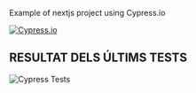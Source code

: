 Example of nextjs project using Cypress.io

<!---Start place for the badge -->
[![Cypress.io](https://img.shields.io/badge/tested%20with-Cypress-04C38E.svg)](https://www.cypress.io/)

<!---End place for the badge -->
## RESULTAT DELS ÚLTIMS TESTS
![Cypress Tests](https://img.shields.io/badge/tested%20with-Cypress-04C38E.svg)
